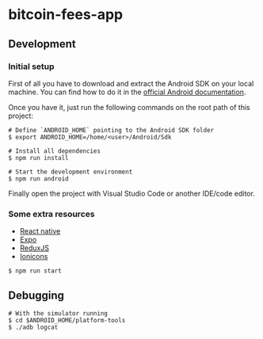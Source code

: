 # bitcoin-fees-app

## Development

### Initial setup

First of all you have to download and extract the Android SDK on your local machine. You can find how to do it in the [official Android documentation](https://developer.android.com/about/versions?hl=es-419).

Once you have it, just run the following commands on the root path of this project:

```shell
# Define `ANDROID_HOME` pointing to the Android SDK folder
$ export ANDROID_HOME=/home/<user>/Android/Sdk

# Install all dependencies
$ npm run install

# Start the development environment
$ npm run android
```

Finally open the project with Visual Studio Code or another IDE/code editor.

### Some extra resources

- [React native](https://reactnative.dev/docs/getting-started)
- [Expo](https://docs.expo.dev/)
- [ReduxJS](https://redux.js.org/usage/)
- [Ionicons](https://ionic.io/ionicons/v4/cheatsheet.html)

```shell
$ npm run start
```

## Debugging

```shell
# With the simulator running
$ cd $ANDROID_HOME/platform-tools
$ ./adb logcat
```